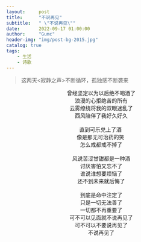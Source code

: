 ```yaml
---
layout:     post
title:      "不说再见"
subtitle:   " \"不说再见\""
date:       2022-09-17 01:00:00
author:     "Gumc"
header-img: "img/post-bg-2015.jpg"
catalog: true
tags:
    - 生活
    - 诗歌
---
```


> 这两天<寂静之声>不断循环，孤独感不断袭来


<center>
曾经坚定以为以后绝不喝酒了­<br/>
浪漫的心拒绝苦的所有­<br/>
云雾缭绕将我的双眼迷乱了­<br/>
西风陪伴了我好久好久­<br/>
­<br/>
直到可乐兑上了酒 ­<br/>
像是那无可治药的笑 ­<br/>
怎么戒都戒不掉了­<br/>
­<br/>
风说苦涩甘甜都是一种酒­<br/>
讨厌害怕又忘不了­<br/>
谁说谁想要烦恼了­<br/>
还不到未来就后悔了­<br/>
<br/>
到底是命中注定了­<br/>
只是一切无法善了­<br/>
一切都不再重要了­<br/>
可不可以见面就不说再见了­<br/>
可不可以不要说再见了­<br/>
不说再见了­<br/>
</center>